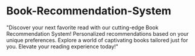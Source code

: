 # Book-Recommendation-System
"Discover your next favorite read with our cutting-edge Book Recommendation System! Personalized recommendations based on your unique preferences. Explore a world of captivating books tailored just for you. Elevate your reading experience today!"

